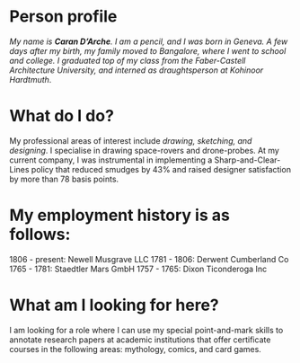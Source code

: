 # Person profile

_My name is **Caran D’Arche**. I am a pencil, and I was born in Geneva. A few days after my birth, my family moved to Bangalore, where I went to school and college. I graduated top of my class from the Faber-Castell Architecture University, and interned as draughtsperson at Kohinoor Hardtmuth_.

# What do I do?

My professional areas of interest include _drawing, sketching, and designing_. I specialise in drawing space-rovers and drone-probes.
At my current company, I was instrumental in implementing a Sharp-and-Clear-Lines policy that reduced smudges by 43% and raised designer satisfaction by more than 78 basis points.

# My employment history is as follows:

1806 - present: Newell Musgrave LLC
1781 - 1806: Derwent Cumberland Co
1765 - 1781: Staedtler Mars GmbH
1757 - 1765: Dixon Ticonderoga Inc

# What am I looking for here?

I am looking for a role where I can use my special point-and-mark skills to annotate research papers at academic institutions that offer certificate courses in the following areas: mythology, comics, and card games.
